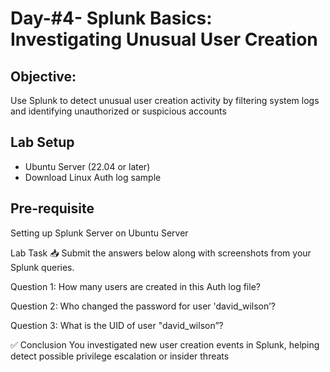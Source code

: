 # Day-#4- Splunk Basics: Investigating Unusual User Creation

## Objective:
Use Splunk to detect unusual user creation activity by filtering system logs and identifying unauthorized or suspicious accounts

## Lab Setup
- Ubuntu Server (22.04 or later)
- Download Linux Auth log sample

## Pre-requisite

Setting up Splunk Server on Ubuntu Server

Lab Task
📥 Submit the answers below along with screenshots from your Splunk queries.

Question 1: How many users are created in this Auth log file?

Question 2: Who changed the password for user 'david_wilson’?

Question 3: What is the UID of user "david_wilson”?

✅ Conclusion
You investigated new user creation events in Splunk, helping detect possible privilege escalation or insider threats
